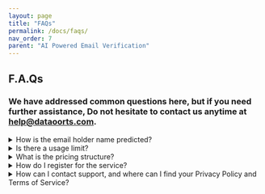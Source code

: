 ```yaml
---
layout: page
title: "FAQs" 
permalink: /docs/faqs/
nav_order: 7
parent: "AI Powered Email Verification"
---
```



## F.A.Qs

### We have addressed common questions here, but if you need further assistance, Do not hesitate to contact us anytime at [help@dataoorts.com](help@dataoorts.com).

<details>
<summary>How is the email holder name predicted?</summary>
We’ve trained a robust machine learning model on a vast corpus of email data to accurately estimate the likely name associated with an email address. The model uses advanced permutations and logic patterns that users often follow when creating their emails. While the predictions aren't always perfect, they offer a high degree of accuracy in most cases. For completely random or abstract email addresses, the system defaults to extracting the username portion. This helps reduce the chance of emails being flagged as spam, particularly when users don’t provide additional information during fast registrations. Our solution combines AI-driven name prediction with modern email verification to enhance deli
</details>


<details>
<summary>Is there a usage limit?</summary>
* **Single Email Verification**: No limits; processed asynchronously.
* **Batch Email Verification**: You can send up to **three batches per day**, with each batch containing no more than **50,000 emails**.
This limit is temporary and protects our system from abuse. If you need a higher limit, feel free to reach out to us at [help@dataoorts.com](help@dataoorts.com) — we’ll be happy to increase it..
</details>


<details>
<summary>What is the pricing structure?</summary>
We believe in fairness and flexibility. There are **no recurring subscriptions or commitments — just pay as you go**. You only pay for what you use. For detailed and up-to-date pricing, visit our pricing page: [https://mails.dataoorts.com/pricing](https://mails.dataoorts.com/pricing)
</details>

<details>
<summary>How do I register for the service?</summary>
This service is powered and maintained by Dataoorts. To use it, you’ll need to [Sign up on the Dataoorts platform](https://cloud.dataoorts.com/register) and top-up a minimum balance. Once done, you can access our AI-powered Email Validation Service via the Dataoorts cloud dashboard.
</details>

<details>
<summary>How can I contact support, and where can I find your Privacy Policy and Terms of Service?</summary>
You can contact us anytime at [help@dataoorts.com](https://dataoorts.com). Our Privacy Policy and Terms of Service are the same as those for the Dataoorts platform. You can view them at: [https://dataoorts.com](https://dataoorts.com).
</details>
